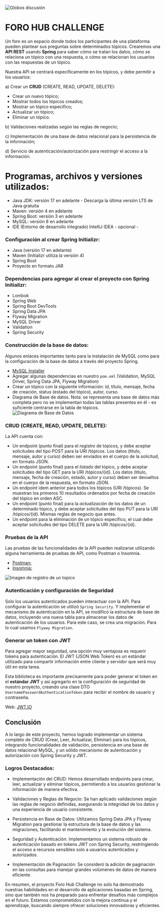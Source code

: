 ![Globos discusión](assets/balloons-4111586_1280.png)
# FORO HUB CHALLENGE
Un foro es un espacio donde todos los participantes de una plataforma pueden plantear sus preguntas sobre determinados tópicos. Crearemos una **API REST** usando **Spring** para saber cómo se tratan los datos, cómo se relaciona un tópico con una respuesta, o cómo se relacionan los usuarios con las respuestas de un tópico. 

Nuestra API se centrará específicamente en los tópicos, y debe permitir a los usuarios:

a) Crear un **CRUD** (CREATE, READ, UPDATE, DELETE):
* Crear un nuevo tópico;
* Mostrar todos los tópicos creados;
* Mostrar un tópico específico;
* Actualizar un tópico;
* Eliminar un tópico.

b) Validaciones realizadas según las reglas de negocio;

c) Implementación de una base de datos relacional para la persistencia de la información;

d) Servicio de autenticación/autorización para restringir el acceso a la información.


# Programas, archivos y versiones utilizados:

 * Java JDK: versión 17 en adelante - Descarga la última versión LTS de Java gratuita 
 * Maven: versión 4 en adelante
 * Spring Boot: versión 3 en adelante
 * MySQL: versión 8 en adelante
 * IDE (Entorno de desarrollo integrado) IntelliJ IDEA - opcional -

### Configuración al crear Spring Initializr:

 - Java (versión 17 en adelante)
 - Maven (Initializr utiliza la versión 4)
 - Spring Boot
 - Proyecto en formato JAR

### Dependencias para agregar al crear el proyecto con Spring Initializr:

 - Lombok
 - Spring Web
 - Spring Boot DevTools
 - Spring Data JPA
 - Flyway Migration
 - MySQL Driver
 - Validation
 - Spring Security

### Construcción de la base de datos:
Algunos enlaces importantes tanto para la instalación de MySQL como para la configuración de la base de datos a través del proyecto Spring.
- [MySQL Installer](https://dev.mysql.com/downloads/installer/)
- Agregar algunas dependencias en nuestro `pom.xml` (Validation, MySQL Driver, Spring Data JPA, Flyway Migration)
- Crear un tópico con la siguiente información: id, título, mensaje, fecha de creación, status (estado del tópico), autor, curso.
- Diagrama de Base de datos. Nota: se representa una base de datos más completa pero no se implementan todas las tablas presentes en él - es suficiente centrarse en la tabla de tópicos. 
![Diagrama de Base de Datos](assets/diagrama_base_de_datos_forohub.png)

### **CRUD** (CREATE, READ, UPDATE, DELETE):
La API cuenta con:
* Un endpoint (punto final) para el *registro* de tópicos, y debe aceptar solicitudes del tipo POST para la URI /tópicos.  Los datos (título, mensaje, autor y curso) deben ser enviados en el cuerpo de la solicitud, en formato JSON.
* Un endpoint (punto final) para el *listado* del tópico, y debe aceptar solicitudes del tipo GET para la URI /tópicos/{id}. Los datos (título, mensaje, fecha de creación, estado, autor y curso) deben ser devueltos en el cuerpo de la respuesta, en formato JSON. 
* Un endpoint idem anterior para todos los tópicos (URI /tópicos). Se muestran los primeros 10 resultados ordenados por fecha de creación del tópico en orden ASC.  
* Un endpoint (punto final) para la *actualización* de los datos de un determinado tópico, y debe aceptar solicitudes del tipo PUT para la URI /tópicos/{id}. Mismas reglas de negocio que antes.
* Un endpoint para la eliminación de un tópico específico, el cual debe aceptar solicitudes del tipo DELETE para la URI /tópicos/{id}.

### Pruebas de la API
Las pruebas de las funcionalidades de la API pueden realizarse utilizando alguna herramienta de pruebas de API, como Postman o Insomnia.
* [Postman:](https://www.postman.com)
* [Insomnia:](https://insomnia.rest)

![Imagen de registro de un topico](assets/Registro_Topico.png)

### Autenticación y configuración de Seguridad

Solo los usuarios autenticados pueden interactuar con la API. Para configurar la autenticación se utilizó `Spring Security`.
Y implementar el mecanismo de autenticación en la API, se modificó la estructura de base de datos, incluyendo una nueva tabla para almacenar los datos de autenticación de los usuarios.
Para este caso, se crea una migración. Para lo cual usamos `Flyway Migration`.

### Generar un token con JWT

Para agregar mayor seguridad, una opción muy ventajosa es requerir tokens para autenticación. El JWT (JSON Web Token) es un estándar utilizado para compartir información entre cliente y servidor que será muy útil en esta tarea.

Esta biblioteca es importante precisamente para poder generar el token en el **estándar JWT** y así agregarlo en la configuración de seguridad de nuestro proyecto, creando una clase DTO `UsernamePasswordAuthenticationToken` para recibir el nombre de usuario y contraseña.

Web: [JWT.IO](https://jwt.io/)

## Conclusión

A lo largo de este proyecto, hemos logrado implementar un sistema completo de CRUD (Crear, Leer, Actualizar, Eliminar) para los tópicos, integrando funcionalidades de validación, persistencia en una base de datos relacional MySQL, y un sólido mecanismo de autenticación y autorización con Spring Security y JWT.

### Logros Destacados:

* Implementación del CRUD: Hemos desarrollado endpoints para crear, leer, actualizar y eliminar tópicos, permitiendo a los usuarios gestionar la información de manera efectiva.

* Validaciones y Reglas de Negocio: Se han aplicado validaciones según las reglas de negocio definidas, asegurando la integridad de los datos y una experiencia de usuario consistente.

* Persistencia en Base de Datos: Utilizamos Spring Data JPA y Flyway Migration para gestionar la estructura de la base de datos y las migraciones, facilitando el mantenimiento y la evolución del sistema.

* Seguridad y Autenticación: Implementamos un sistema robusto de autenticación basado en tokens JWT con Spring Security, restringiendo el acceso a recursos sensibles solo a usuarios autenticados y autorizados.

* Implementación de Paginación: Se consideró la adición de paginación en las consultas para manejar grandes volúmenes de datos de manera eficiente.

En resumen, el proyecto Foro Hub Challenge no solo ha demostrado nuestras habilidades en el desarrollo de aplicaciones basadas en Spring, sino que también nos ha preparado para enfrentar desafíos más complejos en el futuro. Estamos comprometidos con la mejora continua y el aprendizaje, buscando siempre ofrecer soluciones innovadoras y eficientes.

